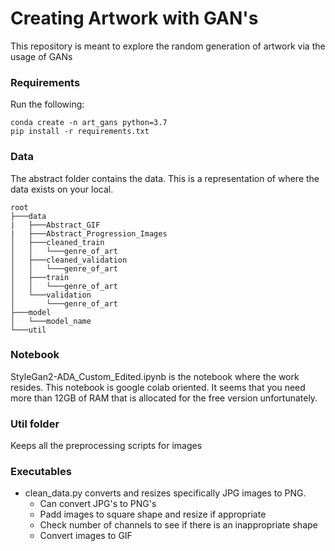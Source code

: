 # Creating Artwork with GAN's
This repository is meant to explore the random generation of artwork via the usage of GANs

### Requirements
Run the following:

```
conda create -n art_gans python=3.7
pip install -r requirements.txt
```
### Data
The abstract folder contains the data. This is a representation of where the data exists on your local.
```
root
├───data
|   ├───Abstract_GIF
|   ├───Abstract_Progression_Images
│   ├───cleaned_train
│   │   └───genre_of_art
│   ├───cleaned_validation
│   │   └───genre_of_art
│   ├───train
│   │   └───genre_of_art
│   └───validation
│       └───genre_of_art
├───model
│   └───model_name
└───util
```

### Notebook
StyleGan2-ADA_Custom_Edited.ipynb is the notebook where the work resides. This notebook is google colab oriented. It seems that you need more than 12GB of RAM that is allocated for the free version unfortunately.

### Util folder
Keeps all the preprocessing scripts for images

### Executables
- clean_data.py converts and resizes specifically JPG images to PNG.
  - Can convert JPG's to PNG's
  - Padd images to square shape and resize if appropriate
  - Check number of channels to see if there is an inappropriate shape
  - Convert images to GIF
